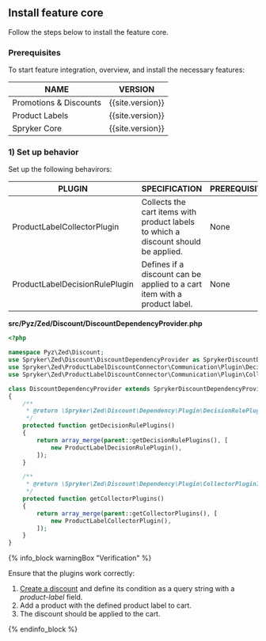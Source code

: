 

## Install feature core

Follow the steps below to install the feature core.

### Prerequisites

To start feature integration, overview, and install the necessary features:


| NAME | VERSION |
| --- | --- |
| Promotions & Discounts | {{site.version}} |
| Product Labels | {{site.version}} |
| Spryker Core | {{site.version}} |

### 1) Set up behavior

Set up the following behavirors:

| PLUGIN | SPECIFICATION | PREREQUISITES | NAMESPACE |
| --- | --- | --- | --- |
| ProductLabelCollectorPlugin | Collects the cart items with product labels to which a discount should be applied. | None | Spryker\Zed\ProductLabelDiscountConnector\Communication\Plugin\Collector |
| ProductLabelDecisionRulePlugin | Defines if a discount can be applied to a cart item with a product label. | None | Spryker\Zed\ProductLabelDiscountConnector\Communication\Plugin\DecisionRule |

**src/Pyz/Zed/Discount/DiscountDependencyProvider.php**

```php
<?php

namespace Pyz\Zed\Discount;
use Spryker\Zed\Discount\DiscountDependencyProvider as SprykerDiscountDependencyProvider;
use Spryker\Zed\ProductLabelDiscountConnector\Communication\Plugin\DecisionRule\ProductLabelDecisionRulePlugin;
use Spryker\Zed\ProductLabelDiscountConnector\Communication\Plugin\Collector\ProductLabelCollectorPlugin;

class DiscountDependencyProvider extends SprykerDiscountDependencyProvider
{
    /**
     * @return \Spryker\Zed\Discount\Dependency\Plugin\DecisionRulePluginInterface[]
     */
    protected function getDecisionRulePlugins()
    {
        return array_merge(parent::getDecisionRulePlugins(), [
            new ProductLabelDecisionRulePlugin(),
        ]);
    }

    /**
     * @return \Spryker\Zed\Discount\Dependency\Plugin\CollectorPluginInterface[]
     */
    protected function getCollectorPlugins()
    {
        return array_merge(parent::getCollectorPlugins(), [
            new ProductLabelCollectorPlugin(),
        ]);
    }
}
```

{% info_block warningBox "Verification" %}

Ensure that the plugins work correctly:

1. [Create a discount](/docs/pbc/all/discount-management/{{site.version}}manage-in-the-back-office/create-discounts.html) and define its condition as a query string with a *product-label* field.
2. Add a product with the defined product label to cart.
3. The discount should be applied to the cart.

{% endinfo_block %}

